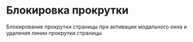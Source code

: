 # Блокировка прокрутки
Блокирование прокрутки страницы при активации модального окна и удаления линии прокрутки страницы